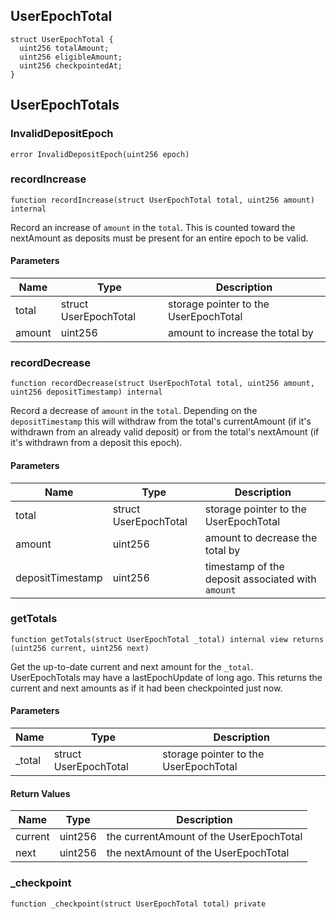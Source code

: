 ## UserEpochTotal

```solidity
struct UserEpochTotal {
  uint256 totalAmount;
  uint256 eligibleAmount;
  uint256 checkpointedAt;
}
```

## UserEpochTotals

### InvalidDepositEpoch

```solidity
error InvalidDepositEpoch(uint256 epoch)
```

### recordIncrease

```solidity
function recordIncrease(struct UserEpochTotal total, uint256 amount) internal
```

Record an increase of `amount` in the `total`. This is counted toward the
 nextAmount as deposits must be present for an entire epoch to be valid.

#### Parameters

| Name | Type | Description |
| ---- | ---- | ----------- |
| total | struct UserEpochTotal | storage pointer to the UserEpochTotal |
| amount | uint256 | amount to increase the total by |

### recordDecrease

```solidity
function recordDecrease(struct UserEpochTotal total, uint256 amount, uint256 depositTimestamp) internal
```

Record a decrease of `amount` in the `total`. Depending on the `depositTimestamp`
 this will withdraw from the total's currentAmount (if it's withdrawn from an already valid deposit)
 or from the total's nextAmount (if it's withdrawn from a deposit this epoch).

#### Parameters

| Name | Type | Description |
| ---- | ---- | ----------- |
| total | struct UserEpochTotal | storage pointer to the UserEpochTotal |
| amount | uint256 | amount to decrease the total by |
| depositTimestamp | uint256 | timestamp of the deposit associated with `amount` |

### getTotals

```solidity
function getTotals(struct UserEpochTotal _total) internal view returns (uint256 current, uint256 next)
```

Get the up-to-date current and next amount for the `_total`. UserEpochTotals
 may have a lastEpochUpdate of long ago. This returns the current and next amounts as if it had
 been checkpointed just now.

#### Parameters

| Name | Type | Description |
| ---- | ---- | ----------- |
| _total | struct UserEpochTotal | storage pointer to the UserEpochTotal |

#### Return Values

| Name | Type | Description |
| ---- | ---- | ----------- |
| current | uint256 | the currentAmount of the UserEpochTotal |
| next | uint256 | the nextAmount of the UserEpochTotal |

### _checkpoint

```solidity
function _checkpoint(struct UserEpochTotal total) private
```

